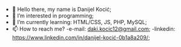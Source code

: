 - 👋 Hello there, my name is Danijel Kocić;
- 👀 I’m interested in programming;
- 🌱 I’m currently learning: HTML/CSS, JS, PHP, MySQL;
- 📫 How to reach me?
-e-mail: daki.kocic12@gmail.com;
-linkedin: https://www.linkedin.com/in/danijel-kocić-0b1a8a209/;


